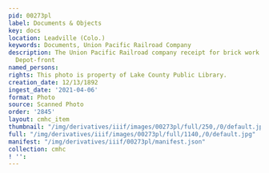 ```yaml
---
pid: 00273pl
label: Documents & Objects
key: docs
location: Leadville (Colo.)
keywords: Documents, Union Pacific Railroad Company
description: The Union Pacific Railroad company receipt for brick work at New Leadville
  Depot-front
named_persons: 
rights: This photo is property of Lake County Public Library.
creation_date: 12/13/1892
ingest_date: '2021-04-06'
format: Photo
source: Scanned Photo
order: '2845'
layout: cmhc_item
thumbnail: "/img/derivatives/iiif/images/00273pl/full/250,/0/default.jpg"
full: "/img/derivatives/iiif/images/00273pl/full/1140,/0/default.jpg"
manifest: "/img/derivatives/iiif/00273pl/manifest.json"
collection: cmhc
! '': 
---
```


